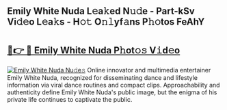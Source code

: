 ## Emily White Nuda L𝚎a𝚔ed N𝚞𝚍e - Part-kSv Vi𝚍𝚎o L𝚎a𝚔s - H𝚘𝚝 O𝚗𝚕yf𝚊ns P𝚑𝚘tos FeAhY

# <h2><a href="http://kfbde38.oniu.top/?m=Emily+White+Nuda">🔗👉 🔴 Emily White Nuda P𝚑ot𝚘𝚜 V𝚒d𝚎o</a></h2>

[![Emily White Nuda Nu𝚍e𝚜](https://i.imgur.com/0qMVB7G.gif)](http://kfbde38.oniu.top/?m=Emily+White+Nuda)
Online innovator and multimedia entertainer Emily White Nuda, recognized for disseminating dance and lifestyle information via viral dance routines and compact clips. Approachability and authenticity define Emily White Nuda's public image, but the enigma of his private life continues to captivate the public.  
